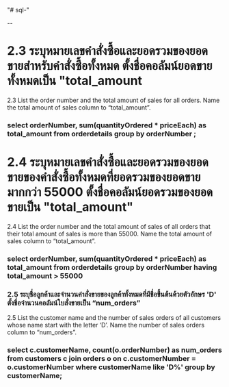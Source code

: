 "# sql-"

-- <h1> 2.3 ระบุหมายเลขคำสั่งซื้อและยอดรวมของยอดขายสำหรับคำสั่งซื้อทั้งหมด ตั้งชื่อคอลัมน์ยอดขายทั้งหมดเป็น "total_amount </h1>
2.3 List the order number and the total amount of sales for all orders. Name the total amount of sales column to “total_amount”.

<h3>
select orderNumber, sum(quantityOrdered * priceEach) as total_amount
from orderdetails 
group by orderNumber ;
</h3>

 <h1>2.4 ระบุหมายเลขคำสั่งซื้อและยอดรวมของยอดขายของคำสั่งซื้อทั้งหมดที่ยอดรวมของยอดขายมากกว่า 55000 ตั้งชื่อคอลัมน์ยอดรวมของยอดขายเป็น "total_amount" </h1>
 2.4 List the order number and the total amount of sales of all orders that their total amount of sales is more than 55000. Name the total amount of sales column to “total_amount”.

<h3>
select orderNumber, sum(quantityOrdered * priceEach) as total_amount
from orderdetails 
group by orderNumber
having total_amount > 55000
  </h3>


<h3> 2.5 ระบุชื่อลูกค้าและจำนวนคำสั่งขายของลูกค้าทั้งหมดที่มีชื่อขึ้นต้นด้วยตัวอักษร 'D' ตั้งชื่อจำนวนคอลัมน์ใบสั่งขายเป็น “num_orders” </h3>
2.5 List the customer name and the number of sales orders of all customers whose name start with the letter ‘D’. Name the number of sales orders column to “num_orders”.

<h3>
select c.customerName, count(o.orderNumber) as num_orders
from customers c join orders o on c.customerNumber = o.customerNumber
where customerName like 'D%'
group by customerName;
 </h3>
